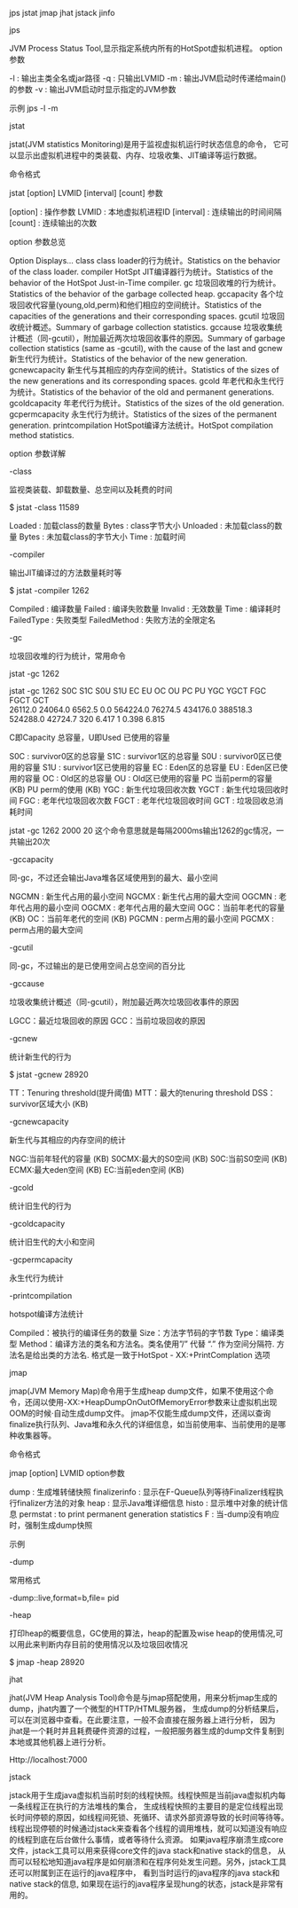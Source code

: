 jps jstat jmap jhat jstack jinfo

jps

JVM Process Status Tool,显示指定系统内所有的HotSpot虚拟机进程。
option参数

-l : 输出主类全名或jar路径
-q : 只输出LVMID
-m : 输出JVM启动时传递给main()的参数
-v : 输出JVM启动时显示指定的JVM参数

示例
jps -l -m

jstat

jstat(JVM statistics Monitoring)是用于监视虚拟机运行时状态信息的命令，
它可以显示出虚拟机进程中的类装载、内存、垃圾收集、JIT编译等运行数据。

命令格式

jstat [option] LVMID [interval] [count]
参数

[option] : 操作参数
LVMID : 本地虚拟机进程ID
[interval] : 连续输出的时间间隔
[count] : 连续输出的次数


option 参数总览

Option	Displays…
class	class loader的行为统计。Statistics on the behavior of the class loader.
compiler	HotSpt JIT编译器行为统计。Statistics of the behavior of the HotSpot Just-in-Time compiler.
gc	垃圾回收堆的行为统计。Statistics of the behavior of the garbage collected heap.
gccapacity	各个垃圾回收代容量(young,old,perm)和他们相应的空间统计。Statistics of the capacities of the generations and their corresponding spaces.
gcutil	垃圾回收统计概述。Summary of garbage collection statistics.
gccause	垃圾收集统计概述（同-gcutil），附加最近两次垃圾回收事件的原因。Summary of garbage collection statistics (same as -gcutil), with the cause of the last and
gcnew	新生代行为统计。Statistics of the behavior of the new generation.
gcnewcapacity	新生代与其相应的内存空间的统计。Statistics of the sizes of the new generations and its corresponding spaces.
gcold	年老代和永生代行为统计。Statistics of the behavior of the old and permanent generations.
gcoldcapacity	年老代行为统计。Statistics of the sizes of the old generation.
gcpermcapacity	永生代行为统计。Statistics of the sizes of the permanent generation.
printcompilation	HotSpot编译方法统计。HotSpot compilation method statistics.


option 参数详解

-class

监视类装载、卸载数量、总空间以及耗费的时间

$ jstat -class 11589

Loaded : 加载class的数量
Bytes : class字节大小
Unloaded : 未加载class的数量
Bytes : 未加载class的字节大小
Time : 加载时间

-compiler

输出JIT编译过的方法数量耗时等

$ jstat -compiler 1262

Compiled : 编译数量
Failed : 编译失败数量
Invalid : 无效数量
Time : 编译耗时
FailedType : 失败类型
FailedMethod : 失败方法的全限定名

-gc

垃圾回收堆的行为统计，常用命令

jstat -gc 1262

jstat -gc 1262
 S0C    S1C     S0U     S1U   EC       EU        OC         OU        PC       PU         YGC    YGCT    FGC    FGCT     GCT   
26112.0 24064.0 6562.5  0.0   564224.0 76274.5   434176.0   388518.3  524288.0 42724.7    320    6.417   1      0.398    6.815

C即Capacity 总容量，U即Used 已使用的容量

S0C : survivor0区的总容量
S1C : survivor1区的总容量
S0U : survivor0区已使用的容量
S1U : survivor1区已使用的容量
EC : Eden区的总容量
EU : Eden区已使用的容量
OC : Old区的总容量
OU : Old区已使用的容量
PC	当前perm的容量 (KB)
PU	perm的使用 (KB)
YGC : 新生代垃圾回收次数
YGCT : 新生代垃圾回收时间
FGC : 老年代垃圾回收次数
FGCT : 老年代垃圾回收时间
GCT : 垃圾回收总消耗时间


jstat -gc 1262 2000 20
这个命令意思就是每隔2000ms输出1262的gc情况，一共输出20次

-gccapacity

同-gc，不过还会输出Java堆各区域使用到的最大、最小空间

NGCMN : 新生代占用的最小空间
NGCMX : 新生代占用的最大空间
OGCMN : 老年代占用的最小空间
OGCMX : 老年代占用的最大空间
OGC：当前年老代的容量 (KB)
OC：当前年老代的空间 (KB)
PGCMN : perm占用的最小空间
PGCMX : perm占用的最大空间

-gcutil

同-gc，不过输出的是已使用空间占总空间的百分比

-gccause

垃圾收集统计概述（同-gcutil），附加最近两次垃圾回收事件的原因

LGCC：最近垃圾回收的原因
GCC：当前垃圾回收的原因

-gcnew

统计新生代的行为

$ jstat -gcnew 28920

TT：Tenuring threshold(提升阈值)
MTT：最大的tenuring threshold
DSS：survivor区域大小 (KB)


-gcnewcapacity

新生代与其相应的内存空间的统计

NGC:当前年轻代的容量 (KB)
S0CMX:最大的S0空间 (KB)
S0C:当前S0空间 (KB)
ECMX:最大eden空间 (KB)
EC:当前eden空间 (KB)


-gcold

统计旧生代的行为

-gcoldcapacity

统计旧生代的大小和空间

-gcpermcapacity

永生代行为统计

-printcompilation

hotspot编译方法统计

Compiled：被执行的编译任务的数量
Size：方法字节码的字节数
Type：编译类型
Method：编译方法的类名和方法名。类名使用”/” 代替 “.” 作为空间分隔符. 方法名是给出类的方法名. 
格式是一致于HotSpot - XX:+PrintComplation 选项

jmap

jmap(JVM Memory Map)命令用于生成heap dump文件，如果不使用这个命令，还阔以使用-XX:+HeapDumpOnOutOfMemoryError参数来让虚拟机出现OOM的时候·自动生成dump文件。 jmap不仅能生成dump文件，还阔以查询finalize执行队列、Java堆和永久代的详细信息，如当前使用率、当前使用的是哪种收集器等。

命令格式

jmap [option] LVMID
option参数

dump : 生成堆转储快照
finalizerinfo : 显示在F-Queue队列等待Finalizer线程执行finalizer方法的对象
heap : 显示Java堆详细信息
histo : 显示堆中对象的统计信息
permstat : to print permanent generation statistics
F : 当-dump没有响应时，强制生成dump快照


示例

-dump

常用格式

-dump::live,format=b,file=<filename> pid 

-heap

打印heap的概要信息，GC使用的算法，heap的配置及wise heap的使用情况,可以用此来判断内存目前的使用情况以及垃圾回收情况

$ jmap -heap 28920

jhat

jhat(JVM Heap Analysis Tool)命令是与jmap搭配使用，用来分析jmap生成的dump，jhat内置了一个微型的HTTP/HTML服务器，
生成dump的分析结果后，可以在浏览器中查看。在此要注意，一般不会直接在服务器上进行分析，
因为jhat是一个耗时并且耗费硬件资源的过程，一般把服务器生成的dump文件复制到本地或其他机器上进行分析。

Http://localhost:7000

jstack

jstack用于生成java虚拟机当前时刻的线程快照。线程快照是当前java虚拟机内每一条线程正在执行的方法堆栈的集合，
生成线程快照的主要目的是定位线程出现长时间停顿的原因，如线程间死锁、死循环、请求外部资源导致的长时间等待等。 
线程出现停顿的时候通过jstack来查看各个线程的调用堆栈，就可以知道没有响应的线程到底在后台做什么事情，或者等待什么资源。
 如果java程序崩溃生成core文件，jstack工具可以用来获得core文件的java stack和native stack的信息，
 从而可以轻松地知道java程序是如何崩溃和在程序何处发生问题。另外，jstack工具还可以附属到正在运行的java程序中，
 看到当时运行的java程序的java stack和native stack的信息, 如果现在运行的java程序呈现hung的状态，jstack是非常有用的。
 
 